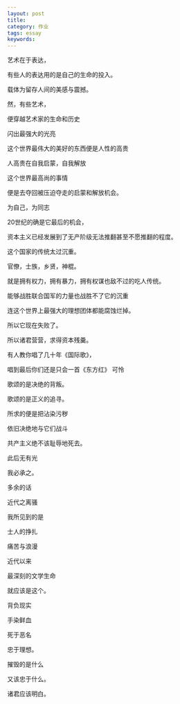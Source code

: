 ```yaml
---
layout: post
title: 
category: 作业
tags: essay
keywords: 
---
```






艺术在于表达，

有些人的表达用的是自己的生命的投入。

载体为留存人间的美感与震撼。


然，有些艺术，

便穿越艺术家的生命和历史

闪出最强大的光亮



这个世界最伟大的美好的东西便是人性的高贵

人高贵在自我启蒙，自我解放

这个世界最高尚的事情

便是去夺回被压迫夺走的启蒙和解放机会。

为自己，为同志

20世纪的确是它最后的机会，

资本主义已经发展到了无产阶级无法推翻甚至不愿推翻的程度。


这个国家的传统太过沉重。

官僚，士族，乡贤，神棍。


就是拥有权力，拥有暴力，拥有权谋也敌不过的吃人传统。

能够战胜联合国军的力量也战胜不了它的沉重

连这个世界上最强大的理想团体都能腐蚀烂掉。


所以它现在失败了。

所以诸君营营，求得资本残羹。


有人教你唱了几十年《国际歌》，

唱到最后你们还是只会一首《东方红》
可怜


歌颂的是决绝的背叛。

歌颂的是正义的追寻。


所求的便是把沾染污秽

依旧决绝地与它们战斗

共产主义绝不该耻辱地死去。

此后无有光

我必承之。


多余的话

近代之离骚

我所见到的是

士人的挣扎

痛苦与浪漫

近代以来

最深刻的文学生命

就应该是这个。

背负现实

手染鲜血

死于恶名

忠于理想。

摧毁的是什么

又该忠于什么。

诸君应该明白。
